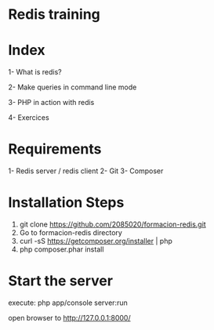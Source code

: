 Redis training
==============

Index
=====
1- What is redis?

2- Make queries in command line mode

3- PHP in action with redis

4- Exercices


Requirements
============

1- Redis server / redis client
2- Git
3- Composer

Installation Steps
===================

1. git clone https://github.com/2085020/formacion-redis.git
2. Go to formacion-redis directory
3. curl -sS https://getcomposer.org/installer | php
4. php composer.phar install

Start the server
================
execute: php app/console server:run

open browser to http://127.0.0.1:8000/



